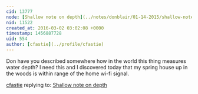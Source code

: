 ```yaml
---
cid: 13777
node: [Shallow note on depth](../notes/donblair/01-14-2015/shallow-note-on-depth)
nid: 11522
created_at: 2016-03-02 03:02:08 +0000
timestamp: 1456887728
uid: 554
author: [cfastie](../profile/cfastie)
---
```


Don have you described somewhere how in the world this thing measures water depth? I need this and I discovered today that my spring house up in the woods is within range of the home wi-fi signal.



[cfastie](../profile/cfastie) replying to: [Shallow note on depth](../notes/donblair/01-14-2015/shallow-note-on-depth)

